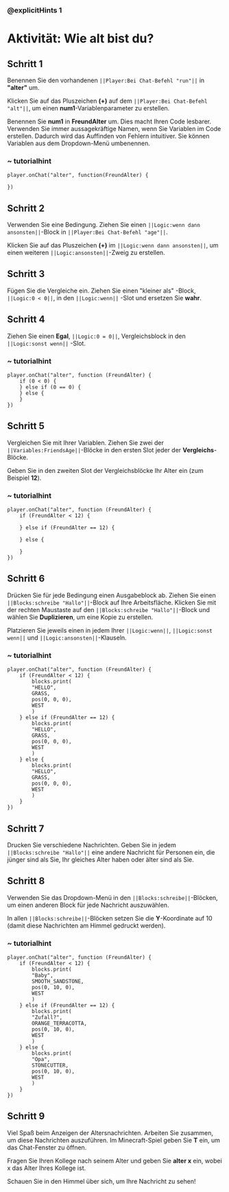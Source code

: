### @explicitHints 1

# Aktivität: Wie alt bist du? 

## Schritt 1
Benennen Sie den vorhandenen ``||Player:Bei Chat-Befehl "run"||`` in **"alter"** um.

Klicken Sie auf das Pluszeichen **(+)** auf dem ``||Player:Bei Chat-Befehl "alt"||``, um einen **num1**-Variablenparameter zu erstellen.

Benennen Sie **num1** in **FreundAlter** um. Dies macht Ihren Code lesbarer. Verwenden Sie immer aussagekräftige Namen, wenn Sie Variablen im Code erstellen. Dadurch wird das Auffinden von Fehlern intuitiver. Sie können Variablen aus dem Dropdown-Menü umbenennen.

### ~ tutorialhint
``` blocks
player.onChat("alter", function(FreundAlter) {

})
```

## Schritt 2
Verwenden Sie eine Bedingung. Ziehen Sie einen ``||Logic:wenn dann ansonsten||``-Block in ``||Player:Bei Chat-Befehl "age"||``.

Klicken Sie auf das Pluszeichen **(+)** im ``||Logic:wenn dann ansonsten||``, um einen weiteren ``||Logic:ansonsten||``-Zweig zu erstellen.

## Schritt 3
Fügen Sie die Vergleiche ein. Ziehen Sie einen "kleiner als" -Block, ``||Logic:0 < 0||``, in den ``||Logic:wenn||`` -Slot und ersetzen Sie **wahr**.

## Schritt 4
Ziehen Sie einen **Egal**, ``||Logic:0 = 0||``, Vergleichsblock in den ``||Logic:sonst wenn||`` -Slot.

### ~ tutorialhint
``` blocks
player.onChat("alter", function (FreundAlter) {
    if (0 < 0) {
    } else if (0 == 0) {
    } else {
    }
})
```

## Schritt 5
Vergleichen Sie mit Ihrer Variablen. Ziehen Sie zwei der ``||Variables:FriendsAge||``-Blöcke in den ersten Slot jeder der **Vergleichs**-Blöcke.

Geben Sie in den zweiten Slot der Vergleichsblöcke Ihr Alter ein (zum Beispiel **12**).

### ~ tutorialhint
``` blocks
player.onChat("alter", function (FreundAlter) {
    if (FreundAlter < 12) {

    } else if (FreundAlter == 12) {

    } else {

    }
})
```

## Schritt 6
Drücken Sie für jede Bedingung einen Ausgabeblock ab. Ziehen Sie einen ``||Blocks:schreibe "Hallo"||``-Block auf Ihre Arbeitsfläche. Klicken Sie mit der rechten Maustaste auf den ``||Blocks:schreibe "Hallo"||``-Block und wählen Sie **Duplizieren**, um eine Kopie zu erstellen.

Platzieren Sie jeweils einen in jedem Ihrer ``||Logic:wenn||``, ``||Logic:sonst wenn||`` und ``||Logic:ansonsten||``-Klauseln.

### ~ tutorialhint
``` blocks
player.onChat("alter", function (FreundAlter) {
    if (FreundAlter < 12) {
        blocks.print(
        "HELLO",
        GRASS,
        pos(0, 0, 0),
        WEST
        )
    } else if (FreundAlter == 12) {
        blocks.print(
        "HELLO",
        GRASS,
        pos(0, 0, 0),
        WEST
        )
    } else {
        blocks.print(
        "HELLO",
        GRASS,
        pos(0, 0, 0),
        WEST
        )
    }
})
```

## Schritt 7
Drucken Sie verschiedene Nachrichten. Geben Sie in jedem ``||Blocks:schreibe "Hallo"||`` eine andere Nachricht für Personen ein, die jünger sind als Sie, Ihr gleiches Alter haben oder älter sind als Sie.

## Schritt 8
Verwenden Sie das Dropdown-Menü in den ``||Blocks:schreibe||``-Blöcken, um einen anderen Block für jede Nachricht auszuwählen.

In allen ``||Blocks:schreibe||``-Blöcken setzen Sie die **Y**-Koordinate auf 10 (damit diese Nachrichten am Himmel gedruckt werden).

### ~ tutorialhint
``` blocks
player.onChat("alter", function (FreundAlter) {
    if (FreundAlter < 12) {
        blocks.print(
        "Baby",
        SMOOTH_SANDSTONE,
        pos(0, 10, 0),
        WEST
        )
    } else if (FreundAlter == 12) {
        blocks.print(
        "Zufall?",
        ORANGE_TERRACOTTA,
        pos(0, 10, 0),
        WEST
        )
    } else {
        blocks.print(
        "Opa",
        STONECUTTER,
        pos(0, 10, 0),
        WEST
        )
    }
})
```

## Schritt 9
Viel Spaß beim Anzeigen der Altersnachrichten. Arbeiten Sie zusammen, um diese Nachrichten auszuführen. Im Minecraft-Spiel geben Sie **T** ein, um das Chat-Fenster zu öffnen.

Fragen Sie Ihren Kollege nach seinem Alter und geben Sie **alter x** ein, wobei x das Alter Ihres Kollege ist.

Schauen Sie in den Himmel über sich, um Ihre Nachricht zu sehen!